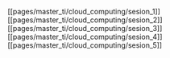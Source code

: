 [[pages/master_ti/cloud_computing/sesion_1]]
[[pages/master_ti/cloud_computing/sesion_2]]
[[pages/master_ti/cloud_computing/sesion_3]]
[[pages/master_ti/cloud_computing/sesion_4]]
[[pages/master_ti/cloud_computing/sesion_5]]
